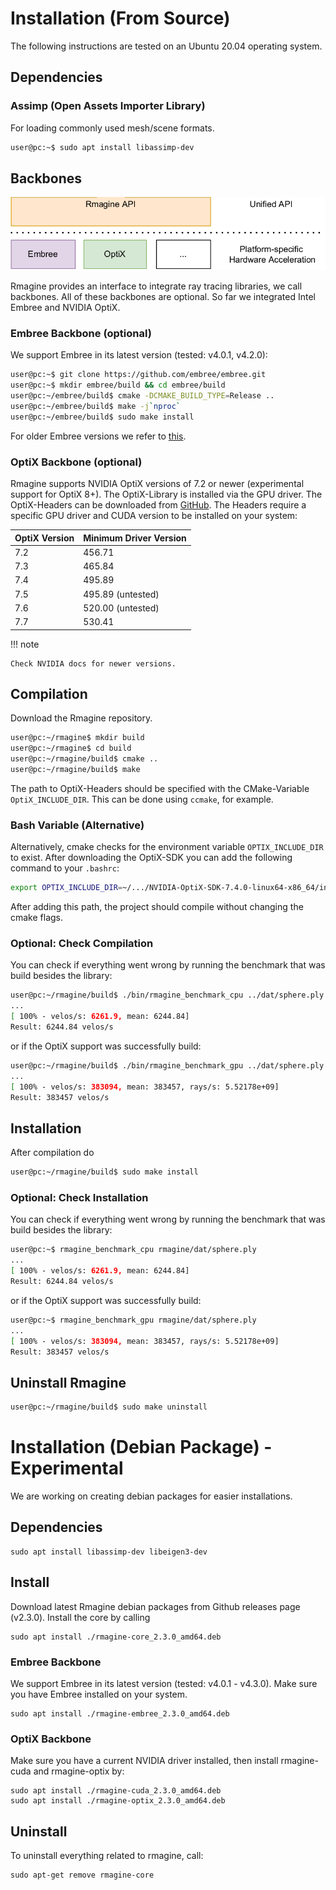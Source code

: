 # Installation (From Source)

The following instructions are tested on an Ubuntu 20.04 operating system.

## Dependencies

### Assimp (Open Assets Importer Library)

For loading commonly used mesh/scene formats.

```bash
user@pc:~$ sudo apt install libassimp-dev
```

## Backbones

![rmagine_backends](/resources/img/rmagine_backends.png)

Rmagine provides an interface to integrate ray tracing libraries, we call backbones. All of these backbones are optional. So far we integrated Intel Embree and NVIDIA OptiX.

### Embree Backbone (optional)

We support Embree in its latest version (tested: v4.0.1, v4.2.0):

```bash
user@pc:~$ git clone https://github.com/embree/embree.git
user@pc:~$ mkdir embree/build && cd embree/build
user@pc:~/embree/build$ cmake -DCMAKE_BUILD_TYPE=Release ..
user@pc:~/embree/build$ make -j`nproc`
user@pc:~/embree/build$ sudo make install
```

For older Embree versions we refer to [this](/extra/embree3.md).

### OptiX Backbone (optional)

Rmagine supports NVIDIA OptiX versions of 7.2 or newer (experimental support for OptiX 8+).
The OptiX-Library is installed via the GPU driver.
The OptiX-Headers can be downloaded from [GitHub](https://github.com/NVIDIA/optix-dev).
The Headers require a specific GPU driver and CUDA version to be installed on your system:

| OptiX Version | Minimum Driver Version |
|---------------|------------------------|
|     7.2       |  456.71                |
|     7.3       |  465.84                |
|     7.4       |  495.89                |
|     7.5       |  495.89 (untested)     |
|     7.6       |  520.00 (untested)     |
|     7.7       |  530.41                |

!!! note 

    Check NVIDIA docs for newer versions.

## Compilation

Download the Rmagine repository. 

```bash
user@pc:~/rmagine$ mkdir build
user@pc:~/rmagine$ cd build
user@pc:~/rmagine/build$ cmake ..
user@pc:~/rmagine/build$ make
```

The path to OptiX-Headers should be specified with the CMake-Variable `OptiX_INCLUDE_DIR`. This can be done using `ccmake`, for example.

### Bash Variable (Alternative)

Alternatively, cmake checks for the environment variable `OPTIX_INCLUDE_DIR` to exist. After downloading the OptiX-SDK you can add the following command to your `.bashrc`:

```bash
export OPTIX_INCLUDE_DIR=~/.../NVIDIA-OptiX-SDK-7.4.0-linux64-x86_64/include
```

After adding this path, the project should compile without changing the cmake flags.

### Optional: Check Compilation 

You can check if everything went wrong by running the benchmark that was build besides the library:

```bash
user@pc:~/rmagine/build$ ./bin/rmagine_benchmark_cpu ../dat/sphere.ply
...
[ 100% - velos/s: 6261.9, mean: 6244.84] 
Result: 6244.84 velos/s
```

or if the OptiX support was successfully build:

```bash
user@pc:~/rmagine/build$ ./bin/rmagine_benchmark_gpu ../dat/sphere.ply
...
[ 100% - velos/s: 383094, mean: 383457, rays/s: 5.52178e+09] 
Result: 383457 velos/s
```

## Installation

After compilation do

```bash
user@pc:~/rmagine/build$ sudo make install
```

### Optional: Check Installation

You can check if everything went wrong by running the benchmark that was build besides the library:

```bash
user@pc:~$ rmagine_benchmark_cpu rmagine/dat/sphere.ply
...
[ 100% - velos/s: 6261.9, mean: 6244.84] 
Result: 6244.84 velos/s
```

or if the OptiX support was successfully build:

```bash
user@pc:~$ rmagine_benchmark_gpu rmagine/dat/sphere.ply
...
[ 100% - velos/s: 383094, mean: 383457, rays/s: 5.52178e+09] 
Result: 383457 velos/s
```

## Uninstall Rmagine

```bash
user@pc:~/rmagine/build$ sudo make uninstall
```

# Installation (Debian Package) - Experimental

We are working on creating debian packages for easier installations.

## Dependencies

```console
sudo apt install libassimp-dev libeigen3-dev
```

## Install
Download latest Rmagine debian packages from Github releases page (v2.3.0). Install the core by calling

```console
sudo apt install ./rmagine-core_2.3.0_amd64.deb
```

### Embree Backbone  

We support Embree in its latest version (tested: v4.0.1 - v4.3.0). Make sure you have Embree installed on your system.

```console
sudo apt install ./rmagine-embree_2.3.0_amd64.deb
```

### OptiX Backbone

Make sure you have a current NVIDIA driver installed, then install rmagine-cuda and rmagine-optix by:

```console
sudo apt install ./rmagine-cuda_2.3.0_amd64.deb
sudo apt install ./rmagine-optix_2.3.0_amd64.deb
```

## Uninstall

To uninstall everything related to rmagine, call:

```console
sudo apt-get remove rmagine-core
```

